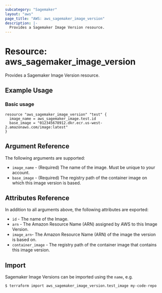 ```yaml
---
subcategory: "Sagemaker"
layout: "aws"
page_title: "AWS: aws_sagemaker_image_version"
description: |-
  Provides a Sagemaker Image Version resource.
---
```


# Resource: aws_sagemaker_image_version

Provides a Sagemaker Image Version resource.

## Example Usage

### Basic usage

```hcl
resource "aws_sagemaker_image_version" "test" {
  image_name = aws_sagemaker_image.test.id
  base_image = "012345678912.dkr.ecr.us-west-2.amazonaws.com/image:latest"
}
```

## Argument Reference

The following arguments are supported:

* `image_name` - (Required) The name of the image. Must be unique to your account.
* `base_image` - (Required) The registry path of the container image on which this image version is based.

## Attributes Reference

In addition to all arguments above, the following attributes are exported:

* `id` - The name of the Image.
* `arn` - The Amazon Resource Name (ARN) assigned by AWS to this Image Version.
* `image_arn`- The Amazon Resource Name (ARN) of the image the version is based on.
* `container_image` - The registry path of the container image that contains this image version.

## Import

Sagemaker Image Versions can be imported using the `name`, e.g.

```
$ terraform import aws_sagemaker_image_version.test_image my-code-repo
```
